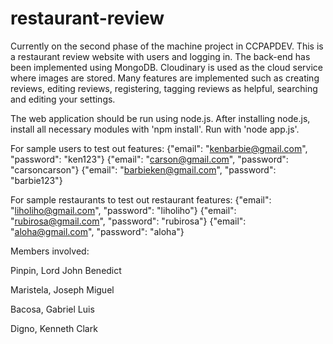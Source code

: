 # restaurant-review
Currently on the second phase of the machine project in CCPAPDEV. This is a restaurant review website with users and logging in. The back-end has been implemented using MongoDB. Cloudinary is used as the cloud service where images are stored. Many features are implemented such as creating reviews, editing reviews, registering, tagging reviews as helpful, searching and editing your settings.

The web application should be run using node.js. After installing node.js, install all necessary modules with 'npm install'. Run with 'node app.js'.

For sample users to test out features:
    {"email": "kenbarbie@gmail.com",
    "password": "ken123"}
    {"email": "carson@gmail.com",
    "password": "carsoncarson"}
    {"email": "barbieken@gmail.com",
    "password": "barbie123"}

For sample restaurants to test out restaurant features:
    {"email": "liholiho@gmail.com",
    "password": "liholiho"}
    {"email": "rubirosa@gmail.com",
    "password": "rubirosa"}
    {"email": "aloha@gmail.com",
    "password": "aloha"}

Members involved:

Pinpin, Lord John Benedict

Maristela, Joseph Miguel

Bacosa, Gabriel Luis

Digno, Kenneth Clark

